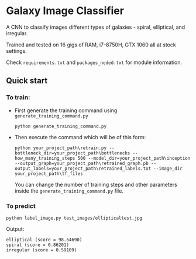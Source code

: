 # Galaxy Image Classifier

A CNN to classify images different types of galaxies - spiral, elliptical, and irregular. 

Trained and tested on 16 gigs of RAM, i7-8750H, GTX 1060 all at stock settings.

Check `requirements.txt` and `packages_neded.txt` for module information.

## Quick start

### To train: 
- First generate the training command using `generate_training_command.py`
  ```shell
  python generate_training_command.py
  ```
- Then execute the command which will be of this form:
  ```shell
  python your_project_path\retrain.py --bottleneck_dir=your_project_path\bottlenecks --how_many_training_steps 500 --model_dir=your_project_path\inception --output_graph=your_project_path\retrained_graph.pb --output_labels=your_project_path\retrained_labels.txt --image_dir your_project_path\tf_files
  ```
  You can change the number of training steps and other parameters inside the `generate_training_command.py` file. 
### To predict 
```zh
python label_image.py test_images/ellipticaltest.jpg
```
Output:
```shell
elliptical (score = 98.54690)
spiral (score = 0.86201)
irregular (score = 0.59109)
```
